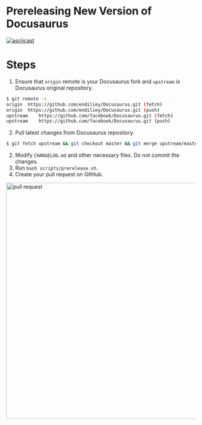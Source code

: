 # Prereleasing New Version of Docusaurus

[![asciicast](https://asciinema.org/a/hZ7NNJPcgtdvzm5tMLLfHflMD.png)](https://asciinema.org/a/hZ7NNJPcgtdvzm5tMLLfHflMD)

# Steps

1. Ensure that `origin` remote is your Docusaurus fork and `upstream` is Docusaurus original repository. 

```bash
$ git remote -v
origin	https://github.com/endiliey/Docusaurus.git (fetch)
origin	https://github.com/endiliey/Docusaurus.git (push)
upstream    https://github.com/facebook/Docusaurus.git (fetch)
upstream    https://github.com/facebook/Docusaurus.git (push)
```

2. Pull latest changes from Docusaurus repository.

```bash
$ git fetch upstream && git checkout master && git merge upstream/master
```

2. Modify `CHANGELOG.md` and other necessary files. Do not commit the changes.
3. Run `bash scripts/prerelease.sh`.
4. Create your pull request on GitHub.

<img width="629" alt="pull request" src="https://user-images.githubusercontent.com/17883920/43393765-ccb050ac-942a-11e8-94e8-d585034fa064.PNG">